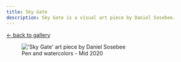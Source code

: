```yaml
---
title: Sky Gate
description: Sky Gate is a visual art piece by Daniel Sosebee.
---
```


<a class="card" href="/art#sky-gate">← back to gallery</a>

<figure>
<img src="/assets/art/sky-gate.jpg" alt="'Sky Gate' art piece by Daniel Sosebee"/>
<figcaption>Pen and watercolors - Mid 2020</figcaption>
</figure>
